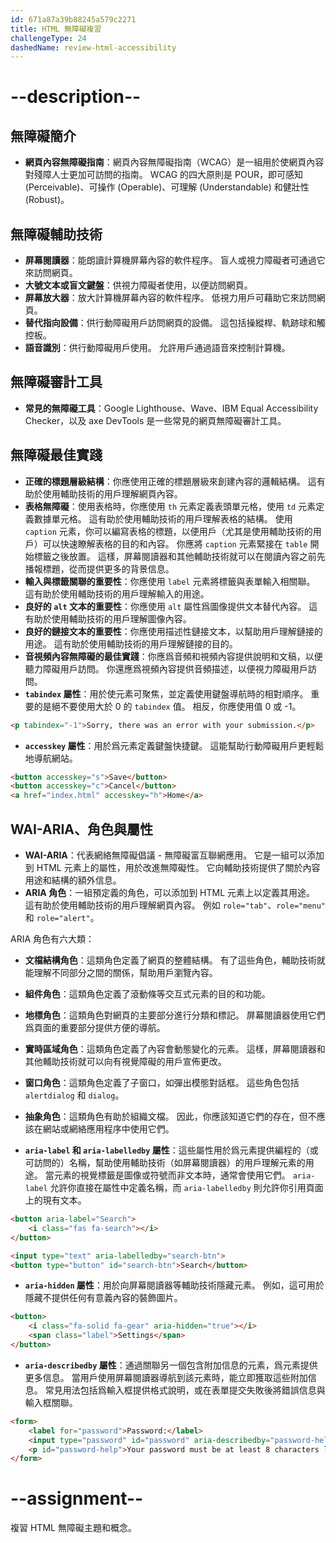 ```yaml
---
id: 671a87a39b88245a579c2271
title: HTML 無障礙複習
challengeType: 24
dashedName: review-html-accessibility
---
```


# --description--

## 無障礙簡介

- **網頁內容無障礙指南**：網頁內容無障礙指南（WCAG）是一組用於使網頁內容對殘障人士更加可訪問的指南。 WCAG 的四大原則是 POUR，即可感知 (Perceivable)、可操作 (Operable)、可理解 (Understandable) 和健壯性 (Robust)。

## 無障礙輔助技術

- **屏幕閱讀器**：能朗讀計算機屏幕內容的軟件程序。 盲人或視力障礙者可通過它來訪問網頁。
- **大號文本或盲文鍵盤**：供視力障礙者使用，以便訪問網頁。
- **屏幕放大器**：放大計算機屏幕內容的軟件程序。 低視力用戶可藉助它來訪問網頁。
- **替代指向設備**：供行動障礙用戶訪問網頁的設備。 這包括操縱桿、軌跡球和觸控板。
- **語音識別**：供行動障礙用戶使用。 允許用戶通過語音來控制計算機。

## 無障礙審計工具

- **常見的無障礙工具**：Google Lighthouse、Wave、IBM Equal Accessibility Checker，以及 axe DevTools 是一些常見的網頁無障礙審計工具。

## 無障礙最佳實踐

- **正確的標題層級結構**：你應使用正確的標題層級來創建內容的邏輯結構。 這有助於使用輔助技術的用戶理解網頁內容。
- **表格無障礙**：使用表格時，你應使用 `th` 元素定義表頭單元格，使用 `td` 元素定義數據單元格。 這有助於使用輔助技術的用戶理解表格的結構。 使用 `caption` 元素，你可以編寫表格的標題，以便用戶（尤其是使用輔助技術的用戶）可以快速瞭解表格的目的和內容。 你應將 `caption` 元素緊接在 `table` 開始標籤之後放置。 這樣，屏幕閱讀器和其他輔助技術就可以在閱讀內容之前先播報標題，從而提供更多的背景信息。
- **輸入與標籤關聯的重要性**：你應使用 `label` 元素將標籤與表單輸入相關聯。 這有助於使用輔助技術的用戶理解輸入的用途。
- **良好的 `alt` 文本的重要性**：你應使用 `alt` 屬性爲圖像提供文本替代內容。 這有助於使用輔助技術的用戶理解圖像內容。
- **良好的鏈接文本的重要性**：你應使用描述性鏈接文本，以幫助用戶理解鏈接的用途。 這有助於使用輔助技術的用戶理解鏈接的目的。
- **音視頻內容無障礙的最佳實踐**：你應爲音頻和視頻內容提供說明和文稿，以便聽力障礙用戶訪問。 你還應爲視頻內容提供音頻描述，以便視力障礙用戶訪問。
- **`tabindex` 屬性**：用於使元素可聚焦，並定義使用鍵盤導航時的相對順序。 重要的是絕不要使用大於 0 的 `tabindex` 值。 相反，你應使用值 0 或 -1。

```html
<p tabindex="-1">Sorry, there was an error with your submission.</p>
```

- **`accesskey` 屬性**：用於爲元素定義鍵盤快捷鍵。 這能幫助行動障礙用戶更輕鬆地導航網站。

```html
<button accesskey="s">Save</button>
<button accesskey="c">Cancel</button>
<a href="index.html" accesskey="h">Home</a>
```

## WAI-ARIA、角色與屬性

- **WAI-ARIA**：代表網絡無障礙倡議 - 無障礙富互聯網應用。 它是一組可以添加到 HTML 元素上的屬性，用於改進無障礙性。 它向輔助技術提供了關於內容用途和結構的額外信息。
- **ARIA 角色**：一組預定義的角色，可以添加到 HTML 元素上以定義其用途。 這有助於使用輔助技術的用戶理解網頁內容。 例如 `role="tab"`、`role="menu"` 和 `role="alert"`。

ARIA 角色有六大類：

- **文檔結構角色**：這類角色定義了網頁的整體結構。 有了這些角色，輔助技術就能理解不同部分之間的關係，幫助用戶瀏覽內容。
- **組件角色**：這類角色定義了滾動條等交互式元素的目的和功能。
- **地標角色**：這類角色對網頁的主要部分進行分類和標記。 屏幕閱讀器使用它們爲頁面的重要部分提供方便的導航。
- **實時區域角色**：這類角色定義了內容會動態變化的元素。 這樣，屏幕閱讀器和其他輔助技術就可以向有視覺障礙的用戶宣佈更改。
- **窗口角色**：這類角色定義了子窗口，如彈出模態對話框。 這些角色包括 `alertdialog` 和 `dialog`。
- **抽象角色**：這類角色有助於組織文檔。 因此，你應該知道它們的存在，但不應該在網站或網絡應用程序中使用它們。

- **`aria-label` 和 `aria-labelledby` 屬性**：這些屬性用於爲元素提供編程的（或可訪問的）名稱，幫助使用輔助技術（如屏幕閱讀器）的用戶理解元素的用途。 當元素的視覺標籤是圖像或符號而非文本時，通常會使用它們。 `aria-label` 允許你直接在屬性中定義名稱，而 `aria-labelledby` 則允許你引用頁面上的現有文本。

```html
<button aria-label="Search">
    <i class="fas fa-search"></i>
</button>
```

```html
<input type="text" aria-labelledby="search-btn">
<button type="button" id="search-btn">Search</button>
```

- **`aria-hidden` 屬性**：用於向屏幕閱讀器等輔助技術隱藏元素。 例如，這可用於隱藏不提供任何有意義內容的裝飾圖片。

```html
<button>
    <i class="fa-solid fa-gear" aria-hidden="true"></i>
    <span class="label">Settings</span>
</button>
```

- **`aria-describedby` 屬性**：通過關聯另一個包含附加信息的元素，爲元素提供更多信息。 當用戶使用屏幕閱讀器導航到該元素時，能立即獲取這些附加信息。 常見用法包括爲輸入框提供格式說明，或在表單提交失敗後將錯誤信息與輸入框關聯。

```html
<form>
    <label for="password">Password:</label>
    <input type="password" id="password" aria-describedby="password-help" />
    <p id="password-help">Your password must be at least 8 characters long.</p>
</form>
```

# --assignment--

複習 HTML 無障礙主題和概念。
